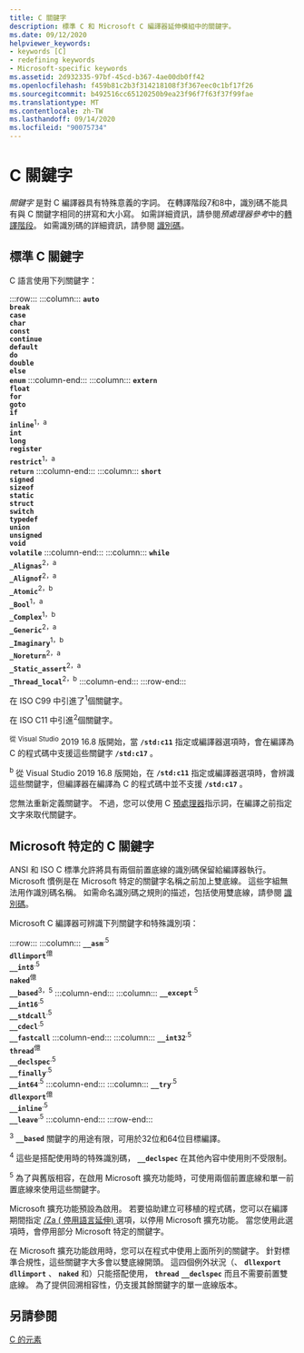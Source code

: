 ```yaml
---
title: C 關鍵字
description: 標準 C 和 Microsoft C 編譯器延伸模組中的關鍵字。
ms.date: 09/12/2020
helpviewer_keywords:
- keywords [C]
- redefining keywords
- Microsoft-specific keywords
ms.assetid: 2d932335-97bf-45cd-b367-4ae00db0ff42
ms.openlocfilehash: f459b81c2b3f314218108f3f367eec0c1bf17f26
ms.sourcegitcommit: b492516cc65120250b9ea23f96f7f63f37f99fae
ms.translationtype: MT
ms.contentlocale: zh-TW
ms.lasthandoff: 09/14/2020
ms.locfileid: "90075734"
---
```

# <a name="c-keywords"></a>C 關鍵字

*關鍵字* 是對 C 編譯器具有特殊意義的字詞。 在轉譯階段7和8中，識別碼不能具有與 C 關鍵字相同的拼寫和大小寫。 如需詳細資訊，請參閱*預處理器參考*中的[轉譯階段](../preprocessor/phases-of-translation.md)。 如需識別碼的詳細資訊，請參閱 [識別碼](../c-language/c-identifiers.md)。

## <a name="standard-c-keywords"></a>標準 C 關鍵字

C 語言使用下列關鍵字：

:::row:::
    :::column:::
        **`auto`**\
        **`break`**\
        **`case`**\
        **`char`**\
        **`const`**\
        **`continue`**\
        **`default`**\
        **`do`**\
        **`double`**\
        **`else`**\
        **`enum`**
    :::column-end:::
    :::column:::
        **`extern`**\
        **`float`**\
        **`for`**\
        **`goto`**\
        **`if`**\
        **`inline`**<sup>1，a</sup>\
        **`int`**\
        **`long`**\
        **`register`**\
        **`restrict`**<sup>1，a</sup>\
        **`return`**
    :::column-end:::
    :::column:::
        **`short`**\
        **`signed`**\
        **`sizeof`**\
        **`static`**\
        **`struct`**\
        **`switch`**\
        **`typedef`**\
        **`union`**\
        **`unsigned`**\
        **`void`**\
        **`volatile`**
    :::column-end:::
    :::column:::
        **`while`**\
        **`_Alignas`**<sup>2，a</sup>\
        **`_Alignof`**<sup>2，a</sup>\
        **`_Atomic`**<sup>2，b</sup>\
        **`_Bool`**<sup>1，a</sup>\
        **`_Complex`**<sup>1，b</sup>\
        **`_Generic`**<sup>2，a</sup>\
        **`_Imaginary`**<sup>1，b</sup>\
        **`_Noreturn`**<sup>2，a</sup>\
        **`_Static_assert`**<sup>2，a</sup>\
        **`_Thread_local`**<sup>2，b</sup>
    :::column-end:::
:::row-end:::

在 ISO C99 中引進了<sup>1</sup>個關鍵字。

在 ISO C11 中引進<sup>2</sup>個關鍵字。

<sup>從 Visual Studio</sup>  2019 16.8 版開始，當 **`/std:c11`** 指定或編譯器選項時，會在編譯為 C 的程式碼中支援這些關鍵字 **`/std:c17`** 。

<sup>b</sup>  從 Visual Studio 2019 16.8 版開始，在 **`/std:c11`** 指定或編譯器選項時，會辨識這些關鍵字，但編譯器在編譯為 C 的程式碼中並不支援 **`/std:c17`** 。

您無法重新定義關鍵字。 不過，您可以使用 C [預處理器](../preprocessor/preprocessor-directives.md)指示詞，在編譯之前指定文字來取代關鍵字。

## <a name="microsoft-specific-c-keywords"></a>Microsoft 特定的 C 關鍵字

ANSI 和 ISO C 標準允許將具有兩個前置底線的識別碼保留給編譯器執行。 Microsoft 慣例是在 Microsoft 特定的關鍵字名稱之前加上雙底線。 這些字組無法用作識別碼名稱。 如需命名識別碼之規則的描述，包括使用雙底線，請參閱 [識別碼](../c-language/c-identifiers.md)。

Microsoft C 編譯器可辨識下列關鍵字和特殊識別項：

:::row:::
    :::column:::
        **`__asm`**<sup>.5</sup>\
        **`dllimport`**<sup>億</sup>\
        **`__int8`**<sup>.5</sup>\
        **`naked`**<sup>億</sup>\
        **`__based`**<sup>3，5</sup>
    :::column-end:::
    :::column:::
        **`__except`**<sup>.5</sup>\
        **`__int16`**<sup>.5</sup>\
        **`__stdcall`**<sup>.5</sup>\
        **`__cdecl`**<sup>.5</sup>\
        **`__fastcall`**
    :::column-end:::
    :::column:::
        **`__int32`**<sup>.5</sup>\
        **`thread`**<sup>億</sup>\
        **`__declspec`**<sup>.5</sup>\
        **`__finally`**<sup>.5</sup>\
        **`__int64`**<sup>.5</sup>
    :::column-end:::
    :::column:::
        **`__try`**<sup>.5</sup>\
        **`dllexport`**<sup>億</sup>\
        **`__inline`**<sup>.5</sup>\
        **`__leave`**<sup>.5</sup>
    :::column-end:::
:::row-end:::

<sup>3</sup> **`__based`** 關鍵字的用途有限，可用於32位和64位目標編譯。

<sup>4</sup> 這些是搭配使用時的特殊識別碼， **`__declspec`** 在其他內容中使用則不受限制。

<sup>5</sup> 為了與舊版相容，在啟用 Microsoft 擴充功能時，可使用兩個前置底線和單一前置底線來使用這些關鍵字。

Microsoft 擴充功能預設為啟用。 若要協助建立可移植的程式碼，您可以在編譯期間指定 [/Za \( 停用語言延伸) ](../build/reference/za-ze-disable-language-extensions.md) 選項，以停用 Microsoft 擴充功能。 當您使用此選項時，會停用部分 Microsoft 特定的關鍵字。

在 Microsoft 擴充功能啟用時，您可以在程式中使用上面所列的關鍵字。 針對標準合規性，這些關鍵字大多會以雙底線開頭。 這四個例外狀況（、 **`dllexport`** **`dllimport`** 、 **`naked`** 和）只能搭配使用， **`thread`** **`__declspec`** 而且不需要前置雙底線。 為了提供回溯相容性，仍支援其餘關鍵字的單一底線版本。

## <a name="see-also"></a>另請參閱

[C 的元素](../c-language/elements-of-c.md)

